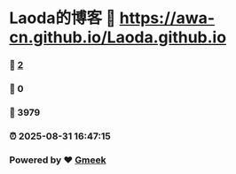 # Laoda的博客 :link: https://awa-cn.github.io/Laoda.github.io 
### :page_facing_up: [2](https://awa-cn.github.io/Laoda.github.io/tag.html) 
### :speech_balloon: 0 
### :hibiscus: 3979 
### :alarm_clock: 2025-08-31 16:47:15 
### Powered by :heart: [Gmeek](https://github.com/Meekdai/Gmeek)
